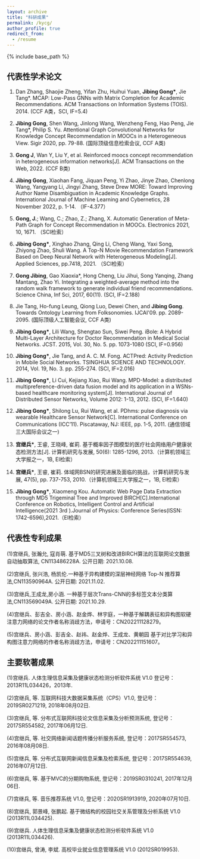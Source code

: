 ```yaml
---
layout: archive
title: "科研成果"
permalink: /kycg/
author_profile: true
redirect_from:
  - /resume
---
```


{% include base_path %}

## 代表性学术论文

1. Dan Zhang, Shaojie Zheng, Yifan Zhu, Huihui Yuan, **Jibing Gong\***, Jie Tang\*. MCAP: Low-Pass GNNs with Matrix Completion for Academic Recommendations. ACM Transactions on Information Systems (TOIS). 2014.  (CCF A类，SCI, IF=5.4)

2. **Jibing Gong**, Shen Wang, Jinlong Wang, Wenzheng Feng, Hao Peng, Jie Tang\*, Philip S. Yu. Attentional Graph Convolutional Networks for Knowledge Concept Recommendation in MOOCs in a Heterogeneous View. Sigir 2020, pp. 79-88. (国际顶级信息检索会议, CCF A类)

3. **Gong J**, Wan Y, Liu Y, et al. Reinforced moocs concept recommendation in heterogeneous information networks[J]. ACM Transactions on the Web, 2022. (CCF B类)

4. **Jibing Gong**, Xiaohan Fang, Jiquan Peng, Yi Zhao, Jinye Zhao, Chenlong Wang, Yangyang Li, Jingyi Zhang, Steve Drew   MORE: Toward Improving Author Name Disambiguation in Academic Knowledge Graphs. International Journal of Machine Learning and Cybernetics, 28 November 2022, p. 1-14. （IF-4.377）

5. **Gong, J.**; Wang, C.; Zhao, Z.; Zhang, X. Automatic Generation of Meta-Path Graph for Concept Recommendation in MOOCs. Electronics 2021, 10, 1671. （SCI检索）

6. **Jibing Gong\***, Xinghao Zhang, Qing Li, Cheng Wang, Yaxi Song, Zhiyong Zhao, Shuli Wang. A Top-N Movie Recommendation Framework Based on Deep Neural Network with Heterogeneous Modeling[J]. Applied Sciences, pp.7418, 2021. （SCI检索）

7. **Gong Jibing**, Gao Xiaoxia\*, Hong Cheng, Liu Jihui, Song Yanqing, Zhang Mantang, Zhao Yi. Integrating a weighted-average method into the random walk framework to generate individual friend recommendations. Science China, Inf Sci, 2017, 60(11). (SCI, IF=2.188)

8. Jie Tang, Ho-fung Leung, Qiong Luo, Dewei Chen, and **Jibing Gong**. Towards Ontology Learning from Folksonomies. IJCAI'09. pp. 2089-2095. (国际顶级人工智能会议, CCF A类)

9. **Jibing Gong\***, Lili Wang, Shengtao Sun, Siwei Peng. iBole: A Hybrid Multi-Layer Architecture for Doctor Recommendation in Medical Social Networks. JCST. 2015, Vol. 30, No. 5. pp. 1073-1080  (SCI, IF=0.956)

10. **Jibing Gong\***, Jie Tang, and A. C. M. Fong. ACTPred: Activity Prediction in Mobile Social Networks. TSINGHUA SCIENCE AND TECHNOLOGY. 2014, Vol. 19, No. 3. pp. 255-274. (SCI, IF=2.016)

11. **Jibing Gong\***, Li Cui, Kejiang Xiao, Rui Wang. MPD-Model: a distributed multipreference-driven data fusion model and its application in a WSNs-based healthcare monitoring system[J]. International Journal of Distributed Sensor Networks, Volume 2012: 1-13, 2012. (SCI, IF=1.640)

12. **Jibing Gong\***, Shilong Lu, Rui Wang, et al. PDhms: pulse diagnosis via wearable Healthcare Sensor Network[C]. International Conference on Communications (ICC’11). Piscataway, NJ: IEEE, pp. 1-5, 2011. (通信领域三大国际会议之一)

13. **宫继兵\***, 王睿, 王晓峰, 崔莉. 基于概率因子图模型的医疗社会网络用户健康状态检测方法[J]. 计算机研究与发展, 50(6): 1285-1296, 2013.（计算机领域三大学报之一，1B, EI检索）

14. **宫继兵\***, 王睿, 崔莉. 体域网BSN的研究进展及面临的挑战，计算机研究与发展, 47(5), pp. 737-753, 2010.（计算机领域三大学报之一，1B, EI检索）

15. **Jibing Gong\***, Xiaomeng Kou. Automatic Web Page Data Extraction through MD5 Trigeminal Tree and Improved BIRCH[C].International Conference on Robotics, Intelligent Control and Artificial Intelligence(2021 3rd ).Journal of Physics: Conference Series(ISSN: 1742-6596),2021.（EI检索）
## 代表性专利成果

(1)宫继兵, 张瀚允, 寇肖萌. 基于MD5三叉树和改进BIRCH算法的互联网论文数据自动抽取算法, CN113486228A. 公开日期: 2021.10.08.

(2)宫继兵, 张兴浩, 杨凯伦.一种基于异构建模的深层神经网络 Top-N 推荐算法,CN113590964A. 公开日期: 2021.11.02. 

(3)宫继兵,王成龙,房小涵. 一种基于层次Trans-CNN的多标签文本分类算法,CN113569049A. 公开日期: 2021.10.29.

(4)宫继兵、彭吉全、房小涵、赵金烨、林宇庭，一种基于解耦表征和异构图软硬注意力网络的论文作者名称消歧方法，申请号：CN202211128279。

(5)宫继兵、房小涵、彭吉全、赵祎、赵金烨、王成龙、黄朝园 基于对比学习和异构图注意力网络的作者名称消歧方法，申请号：CN202211151607。
## 主要软著成果

(1)宫继兵. 人体生理信息采集及健康状态检测分析软件系统 V1.0 登记号：2013R11L034426，2013年.

(2)宫继兵, 等. 互联网科技大数据采集系统（CPS）V1.0, 登记号：2019SR0271219, 2018年08月02日.

(3)宫继兵, 等. 分布式互联网科技论文信息采集及分析预测系统, 登记号：2017SR554582, 2017年06月12日.

(4)宫继兵, 等. 社交网络新闻话题传播分析服务系统, 登记号：2017SR554573, 2016年08月08日.

(5)宫继兵, 等. 分布式互联网新闻信息采集及检索系统, 登记号：2017SR554639, 2016年07月12日.

(6)宫继兵, 等. 基于MVC的分期购物系统, 登记号：2019SR0310241, 2017年12月06日.

(7)宫继兵, 等. 音乐推荐系统 V1.0, 登记号：2020SR1913919, 2020年07月10日.

(8)宫继兵, 郭景峰, 张鹏起. 基于微结构的校园社交关系管理及分析系统 V1.0 (2013R11L034425).

(9)宫继兵. 人体生理信息采集及健康状态检测分析软件系统 V1.0 (2013R11L034426).

(10)宫继兵, 曾涛, 李斌. 高校毕业就业信息管理系统 V1.0 (2012SR019953).
